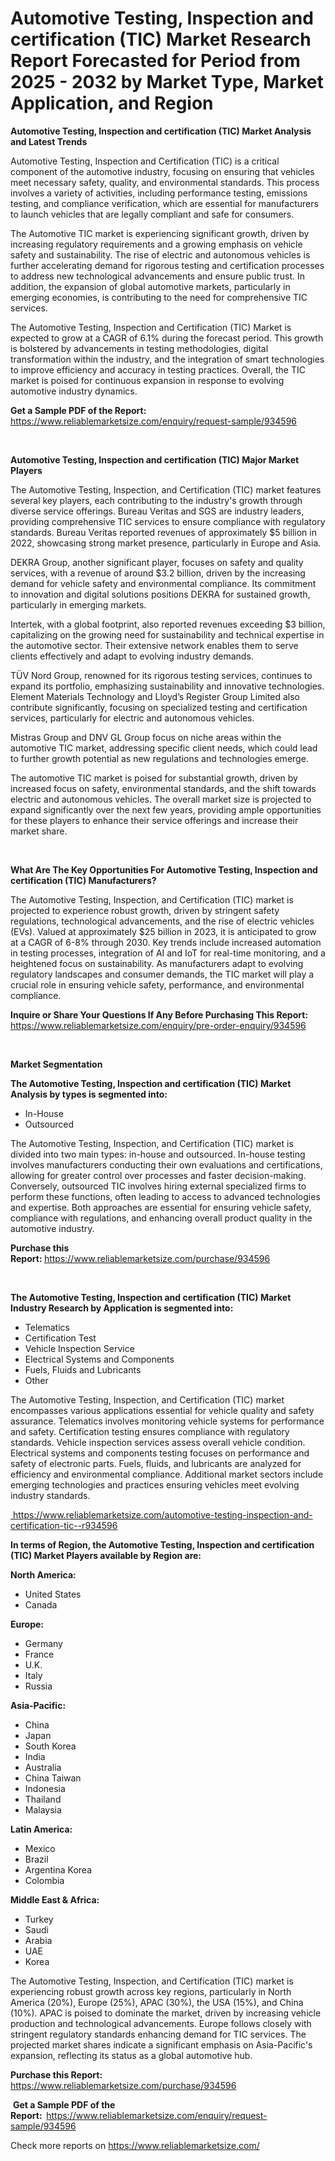 <p><h1>Automotive Testing, Inspection and certification (TIC) Market Research Report Forecasted for Period from 2025 -  2032 by Market Type, Market Application, and Region</h1></p><p><strong>Automotive Testing, Inspection and certification (TIC) Market Analysis and Latest Trends</strong></p>
<p><p>Automotive Testing, Inspection and Certification (TIC) is a critical component of the automotive industry, focusing on ensuring that vehicles meet necessary safety, quality, and environmental standards. This process involves a variety of activities, including performance testing, emissions testing, and compliance verification, which are essential for manufacturers to launch vehicles that are legally compliant and safe for consumers.</p><p>The Automotive TIC market is experiencing significant growth, driven by increasing regulatory requirements and a growing emphasis on vehicle safety and sustainability. The rise of electric and autonomous vehicles is further accelerating demand for rigorous testing and certification processes to address new technological advancements and ensure public trust. In addition, the expansion of global automotive markets, particularly in emerging economies, is contributing to the need for comprehensive TIC services.</p><p>The Automotive Testing, Inspection and Certification (TIC) Market is expected to grow at a CAGR of 6.1% during the forecast period. This growth is bolstered by advancements in testing methodologies, digital transformation within the industry, and the integration of smart technologies to improve efficiency and accuracy in testing practices. Overall, the TIC market is poised for continuous expansion in response to evolving automotive industry dynamics.</p></p>
<p><strong>Get a Sample PDF of the Report:&nbsp;</strong> <a href="https://www.reliablemarketsize.com/enquiry/request-sample/934596?utm_campaign=2526&utm_medium=2&utm_source=Github&utm_content=ia&utm_term=30032025&utm_id=automotive-testing-inspection-and-certification-tic">https://www.reliablemarketsize.com/enquiry/request-sample/934596</a></p>
<p>&nbsp;</p>
<p><strong>Automotive Testing, Inspection and certification (TIC) Major Market Players</strong></p>
<p><p>The Automotive Testing, Inspection, and Certification (TIC) market features several key players, each contributing to the industry's growth through diverse service offerings. Bureau Veritas and SGS are industry leaders, providing comprehensive TIC services to ensure compliance with regulatory standards. Bureau Veritas reported revenues of approximately $5 billion in 2022, showcasing strong market presence, particularly in Europe and Asia.</p><p>DEKRA Group, another significant player, focuses on safety and quality services, with a revenue of around $3.2 billion, driven by the increasing demand for vehicle safety and environmental compliance. Its commitment to innovation and digital solutions positions DEKRA for sustained growth, particularly in emerging markets.</p><p>Intertek, with a global footprint, also reported revenues exceeding $3 billion, capitalizing on the growing need for sustainability and technical expertise in the automotive sector. Their extensive network enables them to serve clients effectively and adapt to evolving industry demands.</p><p>TÜV Nord Group, renowned for its rigorous testing services, continues to expand its portfolio, emphasizing sustainability and innovative technologies. Element Materials Technology and Lloyd’s Register Group Limited also contribute significantly, focusing on specialized testing and certification services, particularly for electric and autonomous vehicles.</p><p>Mistras Group and DNV GL Group focus on niche areas within the automotive TIC market, addressing specific client needs, which could lead to further growth potential as new regulations and technologies emerge.</p><p>The automotive TIC market is poised for substantial growth, driven by increased focus on safety, environmental standards, and the shift towards electric and autonomous vehicles. The overall market size is projected to expand significantly over the next few years, providing ample opportunities for these players to enhance their service offerings and increase their market share.</p></p>
<p>&nbsp;</p>
<p><strong>What Are The Key Opportunities For Automotive Testing, Inspection and certification (TIC) Manufacturers?</strong></p>
<p><p>The Automotive Testing, Inspection, and Certification (TIC) market is projected to experience robust growth, driven by stringent safety regulations, technological advancements, and the rise of electric vehicles (EVs). Valued at approximately $25 billion in 2023, it is anticipated to grow at a CAGR of 6-8% through 2030. Key trends include increased automation in testing processes, integration of AI and IoT for real-time monitoring, and a heightened focus on sustainability. As manufacturers adapt to evolving regulatory landscapes and consumer demands, the TIC market will play a crucial role in ensuring vehicle safety, performance, and environmental compliance.</p></p>
<p><strong>Inquire or Share Your Questions If Any Before Purchasing This Report:</strong> <a href="https://www.reliablemarketsize.com/enquiry/pre-order-enquiry/934596?utm_campaign=2526&utm_medium=2&utm_source=Github&utm_content=ia&utm_term=30032025&utm_id=automotive-testing-inspection-and-certification-tic">https://www.reliablemarketsize.com/enquiry/pre-order-enquiry/934596</a></p>
<p>&nbsp;</p>
<p><strong>Market Segmentation</strong></p>
<p><strong>The Automotive Testing, Inspection and certification (TIC) Market Analysis by types is segmented into:</strong></p>
<p><ul><li>In-House</li><li>Outsourced</li></ul></p>
<p><p>The Automotive Testing, Inspection, and Certification (TIC) market is divided into two main types: in-house and outsourced. In-house testing involves manufacturers conducting their own evaluations and certifications, allowing for greater control over processes and faster decision-making. Conversely, outsourced TIC involves hiring external specialized firms to perform these functions, often leading to access to advanced technologies and expertise. Both approaches are essential for ensuring vehicle safety, compliance with regulations, and enhancing overall product quality in the automotive industry.</p></p>
<p><strong>Purchase this Report:&nbsp;</strong><a href="https://www.reliablemarketsize.com/purchase/934596?utm_campaign=2526&utm_medium=2&utm_source=Github&utm_content=ia&utm_term=30032025&utm_id=automotive-testing-inspection-and-certification-tic">https://www.reliablemarketsize.com/purchase/934596</a></p>
<p>&nbsp;</p>
<p><strong>The Automotive Testing, Inspection and certification (TIC) Market Industry Research by Application is segmented into:</strong></p>
<p><ul><li>Telematics</li><li>Certification Test</li><li>Vehicle Inspection Service</li><li>Electrical Systems and Components</li><li>Fuels, Fluids and Lubricants</li><li>Other</li></ul></p>
<p><p>The Automotive Testing, Inspection, and Certification (TIC) market encompasses various applications essential for vehicle quality and safety assurance. Telematics involves monitoring vehicle systems for performance and safety. Certification testing ensures compliance with regulatory standards. Vehicle inspection services assess overall vehicle condition. Electrical systems and components testing focuses on performance and safety of electronic parts. Fuels, fluids, and lubricants are analyzed for efficiency and environmental compliance. Additional market sectors include emerging technologies and practices ensuring vehicles meet evolving industry standards.</p></p>
<p><a href="https://www.reliablemarketsize.com/automotive-testing-inspection-and-certification-tic--r934596?utm_campaign=2526&utm_medium=2&utm_source=Github&utm_content=ia&utm_term=30032025&utm_id=automotive-testing-inspection-and-certification-tic">&nbsp;https://www.reliablemarketsize.com/automotive-testing-inspection-and-certification-tic--r934596</a></p>
<p><strong>In terms of Region, the Automotive Testing, Inspection and certification (TIC) Market Players available by Region are:</strong></p>
<p>
    <p> <strong> North America: </strong>
        <ul>
            <li>United States</li>
            <li>Canada</li>
        </ul>
        </p> 
    <p> <strong> Europe: </strong>
        <ul>
            <li>Germany</li>
            <li>France</li>
            <li>U.K.</li>
            <li>Italy</li>
            <li>Russia</li>
        </ul>
        </p> 
    <p> <strong> Asia-Pacific: </strong>
        <ul>
            <li>China</li>
            <li>Japan</li>
            <li>South Korea</li>
            <li>India</li>
            <li>Australia</li>
            <li>China Taiwan</li>
            <li>Indonesia</li>
            <li>Thailand</li>
            <li>Malaysia</li>
        </ul>
        </p> 
    <p> <strong> Latin America: </strong>
        <ul>
            <li>Mexico</li>
            <li>Brazil</li>
            <li>Argentina Korea</li>
            <li>Colombia</li>
        </ul>
        </p> 
    <p> <strong> Middle East & Africa: </strong>
        <ul>
            <li>Turkey</li>
            <li>Saudi</li>
            <li>Arabia</li>
            <li>UAE</li>
            <li>Korea</li>
        </ul>
    </p>
    </p>
<p><p>The Automotive Testing, Inspection, and Certification (TIC) market is experiencing robust growth across key regions, particularly in North America (20%), Europe (25%), APAC (30%), the USA (15%), and China (10%). APAC is poised to dominate the market, driven by increasing vehicle production and technological advancements. Europe follows closely with stringent regulatory standards enhancing demand for TIC services. The projected market shares indicate a significant emphasis on Asia-Pacific's expansion, reflecting its status as a global automotive hub.</p></p>
<p><strong>Purchase this Report: </strong><a href="https://www.reliablemarketsize.com/purchase/934596?utm_campaign=2526&utm_medium=2&utm_source=Github&utm_content=ia&utm_term=30032025&utm_id=automotive-testing-inspection-and-certification-tic">https://www.reliablemarketsize.com/purchase/934596</a></p>
<p>&nbsp;<strong>Get a Sample PDF of the Report:&nbsp;&nbsp;</strong><a href="https://www.reliablemarketsize.com/enquiry/request-sample/934596?utm_campaign=2526&utm_medium=2&utm_source=Github&utm_content=ia&utm_term=30032025&utm_id=automotive-testing-inspection-and-certification-tic">https://www.reliablemarketsize.com/enquiry/request-sample/934596</a></p>
<p><strong></strong></p>
<p>Check more reports on <a href="https://www.reliablemarketsize.com/?utm_campaign=2526&utm_medium=2&utm_source=Github&utm_content=ia&utm_term=30032025&utm_id=automotive-testing-inspection-and-certification-tic">https://www.reliablemarketsize.com/</a></p>